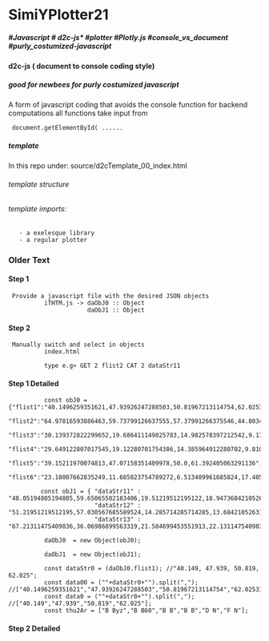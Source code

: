 # SimiYPlotter21
##### #Javascript # d2c-js* #plotter #Plotly.js #console_vs_document #purly_costumized-javascript
#### d2c-js ( document to console coding style) 
##### good for newbees for purly costumized javascript
   A form of javascript coding that avoids the console function for backend computations
   all functions take input from
   
     document.getElementById( ......
   
##### template 
In this repo under: source/d2cTemplate_00_index.html
###### template structure

###### template imports:
       - a exelesque library 
       - a regular plotter
### Older Text
#### Step 1 

     Provide a javascript file with the desired JSON objects
              iTHTM.js -> daObJ0 :: Object
                          daObJ1 :: Object
  
 #### Step 2  
     Manually switch and select in objects
              index.html
              
              type e.g> GET 2 flist2 CAT 2 dataStr11 

 
 #### Step 1 Detailed                         
              const obJ0 = {"flist1":"40.1496259351621,47.93926247288503,50.81967213114754,62.0253164556962",
                            "flist2":"64.97816593886463,59.73799126637555,57.37991266375546,44.80349344978166",
                            "flist3":"30.139372822299652,19.686411149825783,14.982578397212542,9.177215189873417",
                            "flist4":"29.649122807017545,19.12280701754386,14.385964912280702,9.81012658227848",
                            "flist5":"39.15211970074813,47.07158351409978,50.0,61.392405063291136",
                            "flist6":"23.18007662835249,11.685823754789272,6.513409961685824,17.40506329113924"};

             const obJ1 = { "dataStr11" : "48.05194805194805,59.65065502183406,19.51219512195122,18.94736842105263,47.18614718614719,11.49425287356322",
                            "dataStr12" : "51.21951219512195,57.030567685589524,14.285714285714285,13.68421052631579,50.40650406504065,5.74712643678161",
                            "dataStr13" : "67.21311475409836,36.06986899563319,21.584699453551913,22.131147540983605,66.66666666666666,28.688524590163933"};

              daObJ0  = new Object(obJ0); 

              daObJ1  = new Object(obJ1); 

              const dataStr0 = (daObJ0.flist1); //"40.149, 47.939, 50.819, 62.025"; 
              const data00 = (""+dataStr0+"").split(","); //["40.1496259351621","47.93926247288503","50.81967213114754","62.0253164556962"];
              const data0 = (""+dataStr0+"").split(","); //["40.149","47.939","50.819","62.025"];
              const thu2Ar = ["B Byz","B B60","B B","B B","D N","F N"];
              
 #### Step 2 Detailed             

